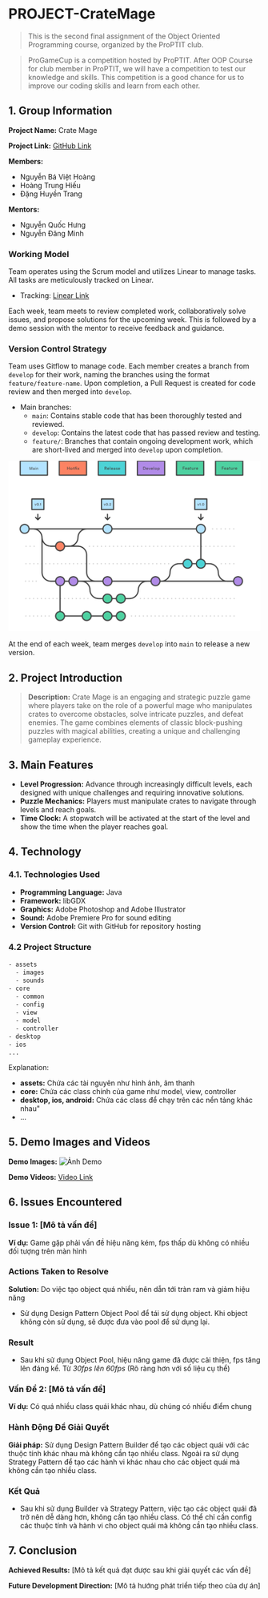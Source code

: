# PROJECT-CrateMage
> This is the second final assignment of the Object Oriented Programming course, organized by the ProPTIT club.

> ProGameCup is a competition hosted by ProPTIT. After OOP Course for club member in ProPTIT, we will have a competition to test our knowledge and skills. This competition is a good chance for us to improve our coding skills and learn from each other.

## 1. Group Information

**Project Name:** Crate Mage

**Project Link:** [GitHub Link](https://github.com/littlepsyduck/PROJECT-CrateMage)

**Members:**
- Nguyễn Bá Việt Hoàng
- Hoàng Trung Hiếu
- Đặng Huyền Trang

**Mentors:**
- Nguyễn Quốc Hưng
- Nguyễn Đăng Minh

### Working Model

Team operates using the Scrum model and utilizes Linear to manage tasks. All tasks are meticulously tracked on Linear.
- Tracking: [Linear Link](https://linear.app/bdtproptit/team/NHOM4/all)

Each week, team meets to review completed work, collaboratively solve issues, and propose solutions for the upcoming week. This is followed by a demo session with the mentor to receive feedback and guidance.

### Version Control Strategy

Team uses Gitflow to manage code. Each member creates a branch from `develop` for their work, naming the branches using the format `feature/feature-name`. Upon completion, a Pull Request is created for code review and then merged into `develop`.
- Main branches:
    - `main`: Contains stable code that has been thoroughly tested and reviewed.
    - `develop`: Contains the latest code that has passed review and testing.
    - `feature/`: Branches that contain ongoing development work, which are short-lived and merged into `develop` upon completion.

![alt text](image.png)

At the end of each week, team merges `develop` into `main` to release a new version.



## 2. Project Introduction

> **Description:** Crate Mage is an engaging and strategic puzzle game where players take on the role of a powerful mage who manipulates crates to overcome obstacles, solve intricate puzzles, and defeat enemies. The game combines elements of classic block-pushing puzzles with magical abilities, creating a unique and challenging gameplay experience.

## 3. Main Features

- **Level Progression:** Advance through increasingly difficult levels, each designed with unique challenges and requiring innovative solutions.
- **Puzzle Mechanics:** Players must manipulate crates to navigate through levels and reach goals.
- **Time Clock:** A stopwatch will be activated at the start of the level and show the time when the player reaches goal.

## 4. Technology

### 4.1. Technologies Used
- **Programming Language:** Java
- **Framework:** libGDX
- **Graphics:** Adobe Photoshop and Adobe Illustrator
- **Sound:** Adobe Premiere Pro for sound editing
- **Version Control:** Git with GitHub for repository hosting

### 4.2 Project Structure

```
- assets 
  - images
  - sounds
- core
  - common
  - config
  - view
  - model
  - controller
- desktop
- ios
...
```

Explanation:
- **assets:** Chứa các tài nguyên như hình ảnh, âm thanh
- **core:** Chứa các class chính của game như model, view, controller
- **desktop, ios, android:** Chứa các class để chạy trên các nền tảng khác nhau"
- ...





## 5. Demo Images and Videos

**Demo Images:**
![Ảnh Demo](#)

**Demo Videos:**
[Video Link](#)






## 6. Issues Encountered

### Issue 1: [Mô tả vấn đề]
**Ví dụ:** Game gặp phải vấn đề hiệu năng kém, fps thấp dù không có nhiều đối tượng trên màn hình

### Actions Taken to Resolve

**Solution:** Do việc tạo object quá nhiều, nên dẫn tới tràn ram và giảm hiệu năng
- Sử dụng Design Pattern Object Pool để tái sử dụng object. Khi object không còn sử dụng, sẽ được đưa vào pool để sử dụng lại.

### Result

- Sau khi sử dụng Object Pool, hiệu năng game đã được cải thiện, fps tăng lên đáng kể. Từ *30fps lên 60fps* (Rõ ràng hơn với số liệu cụ thể)

### Vấn Đề 2: [Mô tả vấn đề]
**Ví dụ:** Có quá nhiều class quái khác nhau, dù chúng có nhiều điểm chung


### Hành Động Để Giải Quyết

**Giải pháp:** Sử dụng Design Pattern Builder để tạo các object quái với các thuộc tính khác nhau mà không cần tạo nhiều class. Ngoài ra sử dụng Strategy Pattern để tạo các hành vi khác nhau cho các object quái mà không cần tạo nhiều class.

### Kết Quả

- Sau khi sử dụng Builder và Strategy Pattern, việc tạo các object quái đã trở nên dễ dàng hơn, không cần tạo nhiều class. Có thể chỉ cần config các thuộc tính và hành vi cho object quái mà không cần tạo nhiều class.

## 7. Conclusion

**Achieved Results:** [Mô tả kết quả đạt được sau khi giải quyết các vấn đề]

**Future Development Direction:** [Mô tả hướng phát triển tiếp theo của dự án]
